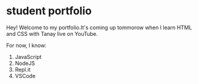 # student portfolio

Hey! Welcome to my portfolio.It's coming up tommorow when I learn HTML and CSS
with Tanay live on YouTube.

For now, I know:

1. JavaScript
1. NodeJS
1. Repl.it
1. VSCode

